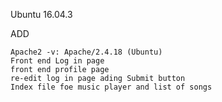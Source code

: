 Ubuntu 16.04.3

ADD

    Apache2 -v: Apache/2.4.18 (Ubuntu)
    Front end Log in page
    front end profile page
    re-edit log in page ading Submit button 
    Index file foe music player and list of songs
